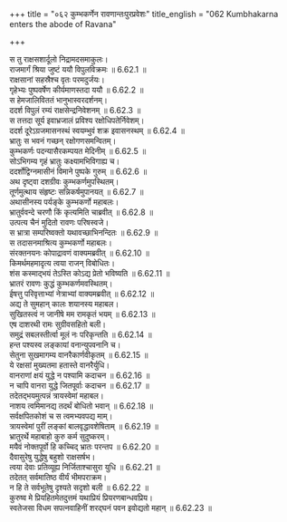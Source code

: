 +++
title = "०६२ कुम्भकर्णेन रावणान्तःपुरप्रवेशः"
title_english = "062 Kumbhakarna enters the abode of Ravana"

+++

स तु राक्षसशार्दूलो निद्रामदसमाकुलः।  
राजमार्गं श्रिया जुष्टं ययौ विपुलविक्रमः ॥ 6.62.1 ॥   
राक्षसानां सहस्रैश्च वृतः परमदुर्जयः।  
गृहेभ्यः पुष्पवर्षेण कीर्यमाणस्तदा ययौ ॥ 6.62.2 ॥   
स हेमजालिविततं भानुभास्वरदर्शनम्।  
ददर्श विपुलं रम्यं राक्षसेन्द्रनिवेशनम् ॥ 6.62.3 ॥   
स तत्तदा सूर्य इवाभ्रजालं प्रविश्य रक्षोधिपतेर्निवेशम्।  
ददर्श दूरेऽग्रजमासनस्थं स्वयम्भुवं शक्र इवासनस्थम् ॥ 6.62.4 ॥   
भ्रातुः स भवनं गच्छन् रक्षोगणसमन्वितम्।  
कुम्भकर्णः पदन्यासैरकम्पयत मेदिनीम् ॥ 6.62.5 ॥   
सोऽभिगम्य गृहं भ्रातुः कक्ष्यामभिविगाह्य च।  
ददर्शोद्विग्नमासीनं विमाने पुष्पके गुरुम् ॥ 6.62.6 ॥   
अथ दृष्ट्वा दशग्रीवः कुम्भकर्णमुपस्थितम्।  
तूर्णमुत्थाय संहृष्टः सन्निकर्षमुपानयत् ॥ 6.62.7 ॥   
अथासीनस्य पर्यङ्के कुम्भकर्णो महाबलः।  
भ्रातुर्ववन्दे चरणौ किं कृत्यमिति चाब्रवीत् ॥ 6.62.8 ॥   
उत्पत्य चैनं मुदितो रावणः परिषस्वजे।  
स भ्रात्रा सम्परिष्वक्तो यथावच्छाभिनन्दितः ॥ 6.62.9 ॥   
स तदासनमाश्रित्य कुम्भकर्णो महाबलः।  
संरक्तनयनः कोपाद्रावणं वाक्यमब्रवीत् ॥ 6.62.10 ॥   
किमर्थमहमादृत्य त्वया राजन् विबोधितः।  
शंस कस्माद्भयं तेऽस्ति कोऽद्य प्रेतो भविष्यति ॥ 6.62.11 ॥   
भ्रातरं रावणः कुद्धं कुम्भकर्णमवस्थितम्।  
ईषत्तु परिवृत्ताभ्यां नेत्राभ्यां वाक्यमब्रवीत् ॥ 6.62.12 ॥   
अद्य ते सुमहान् कालः शयानस्य महाबल।  
सुखितस्त्वं न जानीषे मम रामकृतं भयम् ॥ 6.62.13 ॥   
एष दाशरथी रामः सुग्रीवसहितो बली।  
समुद्रं सबलस्तीर्त्वा मूलं नः परिकृन्तति ॥ 6.62.14 ॥   
हन्त पश्यस्व लङ्कायां वनान्युपवनानि च।  
सेतुना सुखमागम्य वानरैकार्णवीकृतम् ॥ 6.62.15 ॥   
ये रक्षसां मुख्यतमा हतास्ते वानरैर्युधि।  
वानराणां क्षयं युद्धे न पश्यामि कदाचन ॥ 6.62.16 ॥   
न चापि वानरा युद्धे जितपूर्वाः कदाचन ॥ 6.62.17 ॥   
तदेतद्भयमुत्पन्नं त्रायस्वेमां महाबल।  
नाशय त्वमिमानद्य तदर्थं बोधितो भवान् ॥ 6.62.18 ॥   
सर्वक्षपितकोशं च स त्वमभ्यवपद्य माम्।  
त्रायस्वेमां पुरीं लङ्कां बालवृद्धावशेषिताम् ॥ 6.62.19 ॥   
भ्रातुरर्थे महाबाहो कुरु कर्म सुदुष्करम्।  
मयैवं नोक्तपूर्वो हि कच्चिद् भ्रातः परन्तप ॥ 6.62.20 ॥   
दैवासुरेषु युद्धेषु बहुशो राक्षसर्षभ।  
त्वया देवाः प्रतिव्यूह्य निर्जिताश्चासुरा युधि ॥ 6.62.21 ॥   
तदेतत् सर्वमातिष्ठ वीर्यं भीमपराक्रम।  
न हि ते सर्वभूतेषु दृश्यते सदृशो बली ॥ 6.62.22 ॥   
कुरुष्व मे प्रियहितमेतदुत्तमं यथाप्रियं प्रियरणबान्धवप्रिय।  
स्वतेजसा विधम सपत्नवाहिनीं शरद्घनं पवन इवोद्यतो महान् ॥ 6.62.23 ॥   

